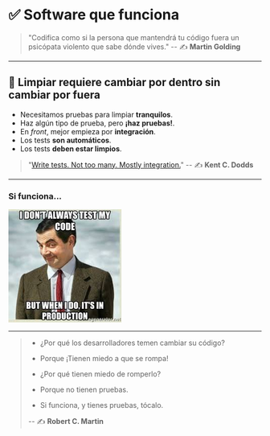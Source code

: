 # ✅ Software que funciona

>"Codifica como si la persona que mantendrá tu código fuera un psicópata violento que sabe dónde vives."
> -- ✍️ **Martin Golding**

---

## 🧪 Limpiar requiere cambiar por dentro sin cambiar por fuera

- Necesitamos pruebas para limpiar **tranquilos**.
- Haz algún tipo de prueba, pero **¡haz pruebas!**.
- En _front_, mejor empieza por **integración**.
- Los tests **son automáticos**.
- Los tests **deben estar limpios**.

>"[Write tests. Not too many. Mostly integration.](https://kentcdodds.com/blog/write-tests)"
> -- ✍️ **Kent C. Dodds**

---

### Si funciona...

![No siempre pruebo mi código... pero cuando lo hago, es en producción](./assets/test-production.jpeg)

---

> - ¿Por qué los desarrolladores temen cambiar su código?
>
> + Porque ¡Tienen miedo a que se rompa!
>
> - ¿Por qué tienen miedo de romperlo?
>
> + Porque no tienen pruebas.
>
> - Si funciona, y tienes pruebas, tócalo.
>
> -- ✍️ **Robert C. Martin**